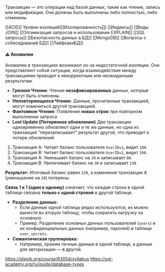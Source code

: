 
Транзакции — это операции над базой данных, такие как чтение, запись или модификация. Они должны быть выполнены либо полностью, либо отменены

[[ACID]]
Уровни изоляций([[Изолированность]])
[[Индексы]]
[[Виды JOIN]]
[[Оптимизация запросов и использование EXPLAIN]]
[[SQL запросы]]
[[Безопасность данных в БД]]
[[MongoDB]]
[[Вопросы с собеседований БД]]
[[ЛайфхакиБД]]
#### ⚠️ Аномалии

Аномалии в транзакциях возникают из-за недостаточной изоляции. Они представляют собой ситуации, когда взаимодействие между транзакциями приводит к некорректным или неожиданным результатам.

- **Грязное Чтение**: Чтение **незафиксированных** данных, которые могут быть отменены.
- **Неповторяющееся Чтение**: Данные, прочитанные транзакцией, могут измениться другой транзакцией.
- **Фантомное Чтение**: Появление **новых строк** при повторном выполнении запроса
- **Lost Update (Потерянное обновление)**
Две транзакции одновременно обновляют одни и те же данные, но одна из транзакций "перезаписывает" результат другой, что приводит к потере обновлений.

1. Транзакция A: Читает баланс пользователя `UserID=1`, видит `100`.
2. Транзакция B: Читает баланс пользователя `UserID=1`, видит `100`.
3. Транзакция A: Уменьшает баланс на `20` и записывает `80`.
4. Транзакция B: Увеличивает баланс на `30` и записывает `130`

**Результат:** Итоговый баланс равен `130`, а изменения транзакции A (уменьшение на `20`) потеряны.



**Связь 1 к 1 (один к одному)** означает, что каждая строка в одной таблице связана **только с одной строкой** в другой таблице.

- **Разделение данных:**
    - Если данные одной таблицы редко используются, их можно вынести во вторую таблицу, чтобы сократить нагрузку на основную.
    - Пример: Разделение основных данных пользователей (`users`) и их конфиденциальных данных (например, паролей) в таблице `user_secrets`.
- **Семантическая группировка:**
    - Например, храним личные данные в одной таблице, а данные для авторизации — в другой.

https://stepik.org/course/63054/syllabus
https://sql-academy.org/ru/guide/database-types